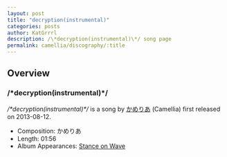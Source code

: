 ```yaml
---
layout: post
title: "decryption(instrumental)"
categories: posts
author: KatGrrrl
description: /\*decryption(instrumental)\*/ song page
permalink: camellia/discography/:title
---
```


## Overview

### /\*decryption(instrumental)\*/

*/\*decryption(instrumental)\*/* is a song by [かめりあ](/camellia) (Camellia) first released on 2013-08-12.

* Composition: かめりあ
* Length: 01:56
* Album Appearances: [Stance on Wave](<{% link postsInclude/_posts/camellia/albums/Stance-on-Wave/2023-12-06-Stance-on-Wave.md %}>)
